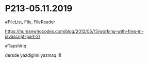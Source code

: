 # P213-05.11.2019

#FileList, File, FileReader

https://humanwhocodes.com/blog/2012/05/15/working-with-files-in-javascript-part-2/

#Tapshiriq

dersde yazdigimi yazmaq !!!
